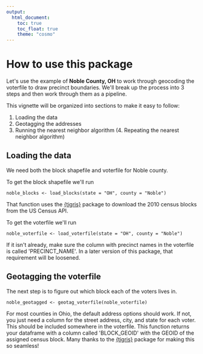 ```yaml
---
output:
  html_document: 
    toc: true
    toc_float: true
    theme: "cosmo"
---
```

# How to use this package


Let's use the example of **Noble County, OH** to work through geocoding the voterfile to draw precinct boundaries. We'll break up the process into 3 steps and then work through them as a pipeline. 

This vignette will be organized into sections to make it easy to follow:

1. Loading the data
2. Geotagging the addresses
3. Running the nearest neighbor algorithm
(4. Repeating the nearest neighbor algorithm)

## Loading the data

We need both the block shapefile and voterfile for Noble county.

To get the block shapefile we'll run

```{r}
noble_blocks <- load_blocks(state = "OH", county = "Noble")
```

That function uses the [{tigris}](https://github.com/walkerke/tigris) package to download the 2010 census blocks from the US Census API.



To get the voterfile we'll run

```{r}
noble_voterfile <- load_voterfile(state = "OH", county = "Noble")
```
If it isn't already, make sure the column with precinct names in the voterfile is called 'PRECINCT_NAME'. In a later version of this package, that requirement will be loosened. 

## Geotagging the voterfile

The next step is to figure out which block each of the voters lives in. 

```{r}
noble_geotagged <- geotag_voterfile(noble_voterfile)
```

For most counties in Ohio, the default address options should work. If not, you just need a column for the street address, city, and state for each voter. This should be included somewhere in the voterfile. This function returns your dataframe with a column called 'BLOCK_GEOID' with the GEOID of the assigned census block. Many thanks to the [{tigris}](https://github.com/walkerke/tigris) package for making this so seamless!
